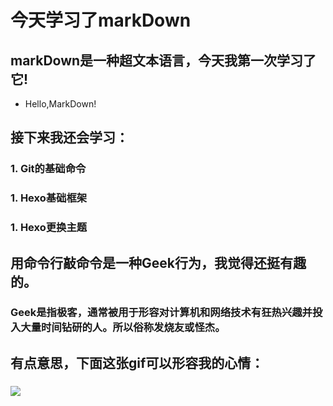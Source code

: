 # **今天学习了markDown**
## markDown是一种超文本语言，今天我第一次学习了它!
* Hello,MarkDown!
## 接下来我还会学习：
### 1. Git的基础命令
### 1. Hexo基础框架
### 1. Hexo更换主题
## 用命令行敲命令是一种Geek行为，我觉得还挺有趣的。
### Geek是指极客，通常被用于形容对计算机和网络技术有狂热兴趣并投入大量时间钻研的人。所以俗称发烧友或怪杰。
## 有点意思，下面这张gif可以形容我的心情：
### ![](https://qgt-style.oss-cn-hangzhou.aliyuncs.com/newcoursep4/g1/g1-2-2/tenor.gif)
